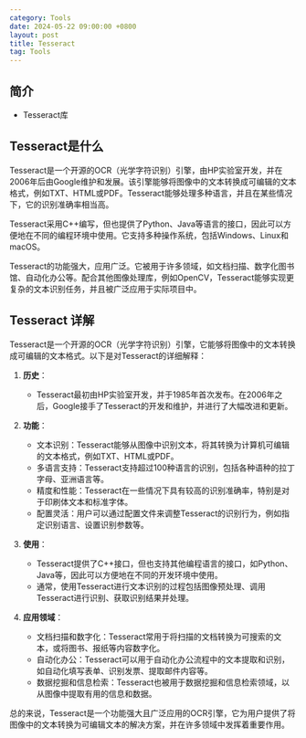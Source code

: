 ```yaml
---
category: Tools
date: 2024-05-22 09:00:00 +0800
layout: post
title: Tesseract
tag: Tools
---
```

## 简介

+ Tesseract库

## Tesseract是什么

Tesseract是一个开源的OCR（光学字符识别）引擎，由HP实验室开发，并在2006年后由Google维护和发展。该引擎能够将图像中的文本转换成可编辑的文本格式，例如TXT、HTML或PDF。Tesseract能够处理多种语言，并且在某些情况下，它的识别准确率相当高。

Tesseract采用C++编写，但也提供了Python、Java等语言的接口，因此可以方便地在不同的编程环境中使用。它支持多种操作系统，包括Windows、Linux和macOS。

Tesseract的功能强大，应用广泛。它被用于许多领域，如文档扫描、数字化图书馆、自动化办公等。配合其他图像处理库，例如OpenCV，Tesseract能够实现更复杂的文本识别任务，并且被广泛应用于实际项目中。

## Tesseract 详解

Tesseract是一个开源的OCR（光学字符识别）引擎，它能够将图像中的文本转换成可编辑的文本格式。以下是对Tesseract的详细解释：

1. **历史**：
   - Tesseract最初由HP实验室开发，并于1985年首次发布。在2006年之后，Google接手了Tesseract的开发和维护，并进行了大幅改进和更新。
   
2. **功能**：
   - 文本识别：Tesseract能够从图像中识别文本，将其转换为计算机可编辑的文本格式，例如TXT、HTML或PDF。
   - 多语言支持：Tesseract支持超过100种语言的识别，包括各种语种的拉丁字母、亚洲语言等。
   - 精度和性能：Tesseract在一些情况下具有较高的识别准确率，特别是对于印刷体文本和标准字体。
   - 配置灵活：用户可以通过配置文件来调整Tesseract的识别行为，例如指定识别语言、设置识别参数等。

3. **使用**：
   - Tesseract提供了C++接口，但也支持其他编程语言的接口，如Python、Java等，因此可以方便地在不同的开发环境中使用。
   - 通常，使用Tesseract进行文本识别的过程包括图像预处理、调用Tesseract进行识别、获取识别结果并处理。

4. **应用领域**：
   - 文档扫描和数字化：Tesseract常用于将扫描的文档转换为可搜索的文本，或将图书、报纸等内容数字化。
   - 自动化办公：Tesseract可以用于自动化办公流程中的文本提取和识别，如自动化填写表单、识别发票、提取邮件内容等。
   - 数据挖掘和信息检索：Tesseract也被用于数据挖掘和信息检索领域，以从图像中提取有用的信息和数据。

总的来说，Tesseract是一个功能强大且广泛应用的OCR引擎，它为用户提供了将图像中的文本转换为可编辑文本的解决方案，并在许多领域中发挥着重要作用。